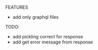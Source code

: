 FEATURES
- add only graphql files

TODO:

- add pickling correct for response
- add get error message from response